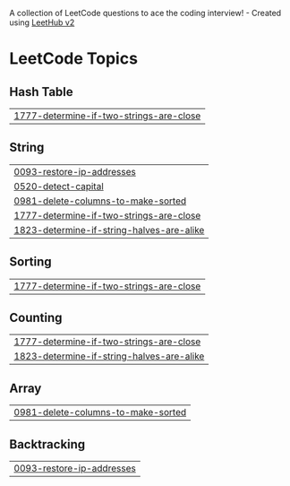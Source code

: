 A collection of LeetCode questions to ace the coding interview! - Created using [LeetHub v2](https://github.com/arunbhardwaj/LeetHub-2.0)
<!---LeetCode Topics Start-->
# LeetCode Topics
## Hash Table
|  |
| ------- |
| [1777-determine-if-two-strings-are-close](https://github.com/adityapandey51/CPP_Zero_Se_Hero/tree/master/1777-determine-if-two-strings-are-close) |
## String
|  |
| ------- |
| [0093-restore-ip-addresses](https://github.com/adityapandey51/CPP_Zero_Se_Hero/tree/master/0093-restore-ip-addresses) |
| [0520-detect-capital](https://github.com/adityapandey51/CPP_Zero_Se_Hero/tree/master/0520-detect-capital) |
| [0981-delete-columns-to-make-sorted](https://github.com/adityapandey51/CPP_Zero_Se_Hero/tree/master/0981-delete-columns-to-make-sorted) |
| [1777-determine-if-two-strings-are-close](https://github.com/adityapandey51/CPP_Zero_Se_Hero/tree/master/1777-determine-if-two-strings-are-close) |
| [1823-determine-if-string-halves-are-alike](https://github.com/adityapandey51/CPP_Zero_Se_Hero/tree/master/1823-determine-if-string-halves-are-alike) |
## Sorting
|  |
| ------- |
| [1777-determine-if-two-strings-are-close](https://github.com/adityapandey51/CPP_Zero_Se_Hero/tree/master/1777-determine-if-two-strings-are-close) |
## Counting
|  |
| ------- |
| [1777-determine-if-two-strings-are-close](https://github.com/adityapandey51/CPP_Zero_Se_Hero/tree/master/1777-determine-if-two-strings-are-close) |
| [1823-determine-if-string-halves-are-alike](https://github.com/adityapandey51/CPP_Zero_Se_Hero/tree/master/1823-determine-if-string-halves-are-alike) |
## Array
|  |
| ------- |
| [0981-delete-columns-to-make-sorted](https://github.com/adityapandey51/CPP_Zero_Se_Hero/tree/master/0981-delete-columns-to-make-sorted) |
## Backtracking
|  |
| ------- |
| [0093-restore-ip-addresses](https://github.com/adityapandey51/CPP_Zero_Se_Hero/tree/master/0093-restore-ip-addresses) |
<!---LeetCode Topics End-->